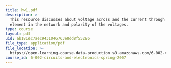 ```yaml
---
title: hw1.pdf
description: >-
  This resource discusses about voltage across and the current through each
  element in the network and polarity of the voltages.
type: course
layout: pdf
uid: ab181ec7aec9431046763e8dd8f55286
file_type: application/pdf
file_location: >-
  https://open-learning-course-data-production.s3.amazonaws.com/6-002-circuits-and-electronics-spring-2007/ab181ec7aec9431046763e8dd8f55286_hw1.pdf
course_id: 6-002-circuits-and-electronics-spring-2007
---
```

